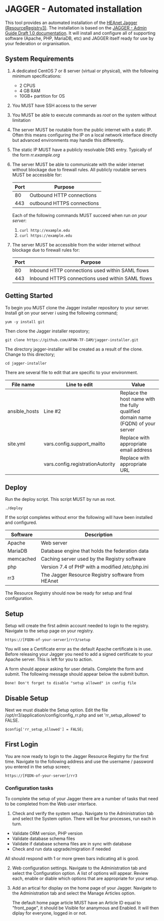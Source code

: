 # JAGGER - Automated installation

This tool provides an automated installation of the [HEAnet Jagger (ResourceRegistry3)](https://jagger.heanet.ie/).
The installation is based on the [JAGGER - Admin Guide Draft 1.0 documentation](https://jagger.heanet.ie/jaggerdocadmin/). It will install and configure all of supporting software (Apache, PHP, MariaDB, etc) and JAGGER itself ready for use by your federation or orgranisation.

## System Requirements

1. A dedicated CentOS 7 or 8 server (virtual or physical), with the following minimum specifications:

    * 2 CPUS
    * 4 GB RAM
    * 10GB+ partition for OS

2. You MUST have SSH access to the server
3. You MUST be able to execute commands as *root* on the system without limitation
4. The server MUST be routable from the public internet with a static IP. Often this means configuring the IP on a local network interface directly but advanced environments may handle this differently.
5. The static IP MUST have a publicly resolvable DNS entry. Typically of the form *rr.example.org*
6. The server MUST be able to communicate with the wider internet without blockage due to firewall rules. All publicly routable servers MUST be accessible for:

    | Port | Purpose |
    |------|---------|
    | 80   | Outbound HTTP connections |
    | 443  | outbound HTTPS connections |

    Each of the following commands MUST succeed when run *on your server*:

      1. `curl http://example.edu`
      2. `curl https://example.edu`

7. The server MUST be accessible from the wider internet without blockage due to firewall rules for:

    | Port | Purpose |
    |------|---------|
    | 80   | Inbound HTTP connections used within SAML flows  |
    | 443  | Inbound HTTPS connections used within SAML flows  |

## Getting Started

To begin you MUST clone the Jagger installer repository to your server. Install git on your server i
using the following command;

   ```
   yum -y install git
   ```
 
Then clone the Jagger installer repostory;

   ```
   git clone https://github.com/APAN-TF-IAM/jagger-installer.git
   ```

The directory jagger-installer will be created as a result of the clone. Change to this directory;

   ```
   cd jagger-installer
   ```
There are several file to edit that are specific to your environment.

   | File name | Line to edit | Value |
   |-----------|--------------|-------|
   | ansible_hosts | Line #2 | Replace the host name with the fully qualified domain name (FQDN) of your server |
   | site.yml | vars.config.support_mailto | Replace with appropriate email address | 
   |          | vars.config.registrationAutority | Replace with appropriate URL |

## Deploy

Run the deploy script. This script MUST by run as root.

   ```
   ./deploy
   ```
 
If the script completes without error the following will have been installed and configured.

   | Software | Description |
   |----------|-------------|
   | Apache   | Web server | 
   | MariaDB | Database engine that holds the federation data |
   | memcached | Caching server used by the Registry software |
   | php | Version 7.4 of PHP with a modified /etc/php.ini |
   | rr3 | The Jagger Resource Registry software from HEAnet |

The Resource Registry should now be ready for setup and final configuration.

## Setup

Setup will create the first admin account needed to login to the registry. Navigate to the setup page on your registry.

   ```
   https://[FQDN-of-your-server]/rr3/setup
   ```

You will see a Certificate error as the default Apache certificate is in use. Before releasing your Jagger you need
to add a signed certificate to your Apache server. This is left for you to action.

A form should appear asking for user details. Complete the form and submit. The following message should appear
below the submit button.

   ```
   Done! Don't forget to disable "setup allowed" in config file 
   ```

## Disable Setup

Next we must disable the Setup option. Edit the file /opt/rr3/application/config/config_rr.php and
set 'rr_setup_allowed' to FALSE.

   ```
   $config['rr_setup_allowed'] = FALSE;
   ```

## First Login

You are now ready to login to the Jagger Resource Registry for the first time. Navigate to the following address
and use the username / password you entered in the setup screen;

   ```
   https://[FQDN-of-your-server]/rr3
   ```

### Configuration tasks

To complete the setup of your Jagger there are a number of tasks that need to be completed from the Web user interface.

  1. Check and verify the system setup. Navigate to the Administration tab and select the System option. There will be four processes, run each in turn.

   * Validate ORM version, PHP version
   * Validate database schema files
   * Validate if database schema files are in sync with database
   * Check and run data upgrade/migration if needed

  All should respond with 1 or more green bars indicating all is good.

  2. Web configuration settings. Navigate to the Administration tab and select the Configuration option. A list of options will appear. Review each, enable or diable which options that are appropriate for your setup.

  3. Add an artical for display on the home page of your Jagger. Navigate to the Administration tab and select the Manage Articles option.

     The default home page article MUST have an Article ID equal to "front_page", it should be Visible for ananymous and Enabled. It will then diplay for everyone, logged in or not.




